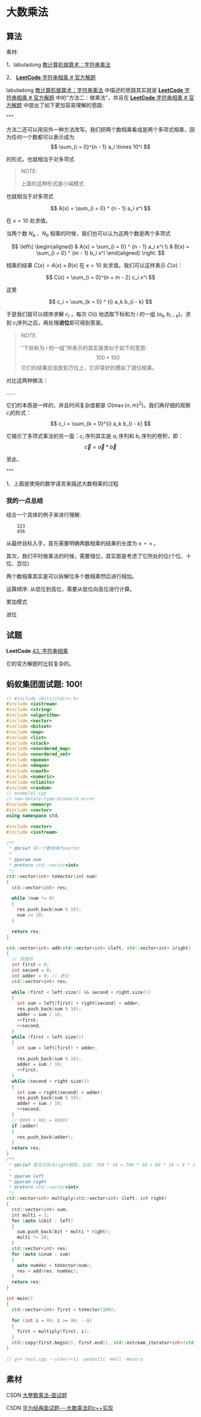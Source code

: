 # 大数乘法



## 算法

素材:

1、labuladong [教计算机做算术：字符串乘法](https://mp.weixin.qq.com/s?__biz=MzAxODQxMDM0Mw==&mid=2247484466&idx=1&sn=0281340cc1f41230e4512e905b9d27dd&scene=21#wechat_redirect)

2、 [**LeetCode** 字符串相乘 # 官方解题](https://leetcode.cn/problems/multiply-strings/solution/zi-fu-chuan-xiang-cheng-by-leetcode-solution/) 

labuladong [教计算机做算术：字符串乘法](https://mp.weixin.qq.com/s?__biz=MzAxODQxMDM0Mw==&mid=2247484466&idx=1&sn=0281340cc1f41230e4512e905b9d27dd&scene=21#wechat_redirect) 中描述的思路其实就是 [**LeetCode** 字符串相乘 # 官方解题](https://leetcode.cn/problems/multiply-strings/solution/zi-fu-chuan-xiang-cheng-by-leetcode-solution/) 中的"方法二：做乘法"，并且在 [**LeetCode** 字符串相乘 # 官方解题](https://leetcode.cn/problems/multiply-strings/solution/zi-fu-chuan-xiang-cheng-by-leetcode-solution/) 中提出了如下更加容易理解的思路:

"""

方法二还可以用另外一种方法改写。我们把两个数相乘看成是两个多项式相乘，因为任何一个数都可以表示成为
$$
\sum_{i = 0}^{n - 1} a_i \times 10^i
$$



的形式，也就相当于对多项式

> NOTE:
>
> 上面的这种形式是小端模式

也就相当于对多项式

$$
A(x) = \sum_{i = 0} ^ {n - 1} a_i x^i
$$



在 $x = 10$ 处求值。

当两个数 $N_a$ 、$N_b$  相乘的时候，我们也可以认为这两个数是两个多项式

$$
\left\{ \begin{aligned} & A(x) = \sum_{i = 0} ^ {n - 1} a_i x^i \\ & B(x) = \sum_{i = 0} ^ {m - 1} b_i x^i \end{aligned} \right.
$$


相乘的结果 $C(x) = A(x) \times B(x)$ 在 $x = 10$ 处求值。我们可以这样表示 $C(x)$：

$$
C(x) = \sum_{i = 0}^{n + m - 2} c_i x^i
$$

这里

$$
c_i = \sum_{k = 0} ^ {i} a_k b_{i - k}
$$

于是我们就可以顺序求解 $c_i$ ，每次 $O(i)$ 地选取下标和为 $i$ 的一组 $(a_k, b_{i - k})$。求到 $c_i$序列之后，再处理**进位**即可得到答案。

> NOTE:
>
> "下标和为 $i$ 的一组"所表示的其实是类似于如下的意思:
> $$
> 100 * 100
> $$
> 它们的结果应该放到万位上，它非常好的模拟了错位相乘。

对比这两种做法：

......

它们的本质是一样的，并且时间复杂度都是 $O(\max \{ n, m\} ^2)$。我们再仔细的观察 $c_i$的形式：
$$
c_i = \sum_{k = 0}^{i} a_k b_{i - k}
$$


它揭示了多项式乘法的另一面：$c_i$ 序列其实是 $a_i$ 序列和 $b_i$ 序列的卷积，即：
$$
\vec{c} = \vec{a} * \vec{b}
$$

至此，



"""

1、上面是使用的数学语言来描述大数相乘的过程



### 我的一点总结

结合一个具体的例子来进行理解:

```
    123
    456
```

从最终目标入手，首先需要明确两数相乘的结果的长度为 `m + n` 。

其次，我们平时做乘法的时候，需要错位，其实那是考虑了它所处的位(个位、十位、百位)

两个数相乘其实是可以拆解位多个数相乘然后进行相加。

运算顺序: 从低位到高位，需要从低位向高位进行计算。

累加模式

进位

## 试题

**LeetCode** [43. 字符串相乘](https://leetcode.cn/problems/multiply-strings/)

它的官方解题时比较复杂的。



## 蚂蚁集团面试题: 100!

```c++
// #include <bits/stdc++.h>
#include <iostream>
#include <string>
#include <algorithm>
#include <vector>
#include <bitset>
#include <map>
#include <list>
#include <stack>
#include <unordered_map>
#include <unordered_set>
#include <queue>
#include <deque>
#include <cmath>
#include <numeric>
#include <climits>
#include <random>
// example1.cpp
// new-delete-type-mismatch error
#include <memory>
#include <vector>
using namespace std;

#include <vector>
#include <iostream>

/**
 * @brief 将一个数转换为vector
 *
 * @param num
 * @return std::vector<int>
 */
std::vector<int> toVector(int num)
{
  std::vector<int> res;

  while (num != 0)
  {
    res.push_back(num % 10);
    num /= 10;
  }

  return res;
}

std::vector<int> add(std::vector<int> &left, std::vector<int> &right)
{
  // 双指针
  int first = 0;
  int second = 0;
  int adder = 0; // 进位
  std::vector<int> res;

  while (first < left.size() && second < right.size())
  {
    int sum = left[first] + right[second] + adder;
    res.push_back(sum % 10);
    adder = sum / 10;
    ++first;
    ++second;
  }
  while (first < left.size())
  {
    int sum = left[first] + adder;

    res.push_back(sum % 10);
    adder = sum / 10;
    ++first;
  }
  while (second < right.size())
  {
    int sum = right[second] + adder;
    res.push_back(sum % 10);
    adder = sum / 10;
    ++second;
  }
  // 0099 + 001 = 00001
  if (adder)
  {
    res.push_back(adder);
  }
  return res;
}
/**
 * @brief 各位分别与right相处，比如: 789 * 10 = 700 * 10 + 80 * 10 + 9 * 10
 *
 * @param left
 * @param right
 * @return std::vector<int>
 */
std::vector<int> multiply(std::vector<int> &left, int right)
{
  std::vector<int> sum;
  int multi = 1;
  for (auto &&bit : left)
  {
    sum.push_back(bit * multi * right);
    multi *= 10;
  }
  std::vector<int> res;
  for (auto &&num : sum)
  {
    auto numVec = toVector(num);
    res = add(res, numVec);
  }
  return res;
}

int main()
{
  std::vector<int> first = toVector(100);

  for (int i = 99; i >= 98; --i)
  {
    first = multiply(first, i);
  }
  std::copy(first.begin(), first.end(), std::ostream_iterator<int>(std::cout, " "));
}

// g++ test.cpp --std=c++11 -pedantic -Wall -Wextra

```



## 素材



CSDN [大整数乘法-面试题](https://blog.csdn.net/weixin_42804808/article/details/109724408)

CSDN [华为经典面试题---大数乘法的c++实现](https://blog.csdn.net/LucasDove/article/details/50728508)

